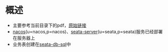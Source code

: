 # 概述
- 主要参考当前目录下的pdf，[原始链接](https://juejin.cn/post/7304984457525706790?searchId=20231228103407FE47BA137C76143D1C42)
- [nacos](http://124.220.50.39:8848/nacos/)(u=nacos,p=nacos)、[seata-server](http://124.220.50.39:7091/)(u=seata,p=seata)服务已经部署在服务器上
- 业务表创建在[seata-db-sql](seata-db-sql)中

